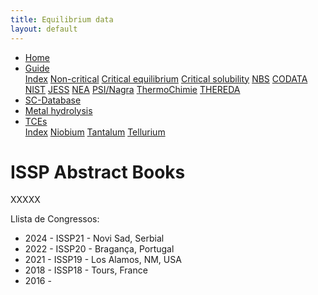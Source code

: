 ```yaml
---
title: Equilibrium data
layout: default
---
```

<ul>
  <li><a href="/">Home</a></li>
  <li class="dropdown">
    <a href="javascript:void(0)" class="dropbtn">Guide</a>
    <div class="dropdown-content">
      <a href="guide/index.html">Index</a>
      <a href="guide/noncritical.html">Non-critical</a>
      <a href="guide/critical-equilibrium.html">Critical equilibrium</a>
      <a href="guide/critical-solubility.html">Critical solubility</a>
      <a href="guide/NBS.html">NBS</a>
      <a href="guide/CODATA.html">CODATA</a>
      <a href="guide/NIST.html">NIST</a>
      <a href="guide/JESS.html">JESS</a>
      <a href="guide/NEA.html">NEA</a>
      <a href="guide/PSI.html">PSI/Nagra</a>
      <a href="guide/thermochimie.html">ThermoChimie</a>
      <a href="THEREDA.html">THEREDA</a>
    </div>
  </li>
  <li><a href="/sc-database.html">SC-Database</a></li>
  <li><a class="active" href="/cost-nectar.html">Metal hydrolysis</a></li>
  <li class="dropdown">
    <a href="javascript:void(0)" class="dropbtn">TCEs</a>
    <div class="dropdown-content">
      <a href="TCE/index.html">Index</a>
      <a href="TCE/niobium.html">Niobium</a>
      <a href="TCE/tantalum.html">Tantalum</a>
      <a href="TCE/tellurium.html">Tellurium</a>
    </div>
  </li>
</ul>

# ISSP Abstract Books

XXXXX

Llista de Congressos:

<ul>
  <li>2024 - ISSP21 - Novi Sad, Serbial</li>
  <li>2022 - ISSP20 - Bragança, Portugal</li>
  <li>2021 - ISSP19 - Los Alamos, NM, USA</li>
  <li>2018 - ISSP18 - Tours, France</li>
  <li>2016 - <a href="ISSP/ISSP17-Book.pdf>ISSP17 - Geneva, Switzerland</a></li>
  <li>2014 - ISSP16 - Karlsruhe, Germany</li>
  <li>2012 - ISSP15 - Xining, China</li>
  <li>2010 - ISSP14 - Leoben, Austria</li>
  <li>2008 - ISSP13 - Dublin, Ireland</li>
  <li>2006 - ISSP12 - Freiberg, Germany</li>
  <li>2004 - ISSP11 - Aveiro, Portugal</li>
  <li>2002 - ISSP10 - Varna, Bulgaria</li>
  <li>2000 - ISSP9 - Hammamet, Tunisia</li>
  <li>1998 - ISSP8 - Niigata, Japan</li>
  <li>1996 - ISSP7 - Leoben, Austria</li>
  <li>1994 - ISSP6 - Buenos Aires, Argentina</li>
  <li>1992 - ISSP5 - Moscow, Russia</li>
  <li>1990 - ISSP4 - Troy, NY, USA</li>
  <li>1988 - ISSP3 - Guildford, Surrey, UK</li>
  <li>1986 - ISSP2 - Newark, NJ, USA</li>
  <li>1984 - ISSP1 - London, ON, Canada</li>
</ul>
